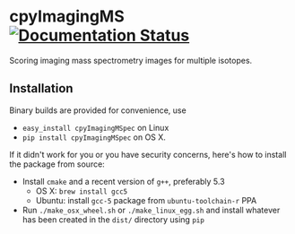 # cpyImagingMS [![Documentation Status](https://readthedocs.org/projects/cpyimagingmspec/badge/?version=latest)](http://cpyimagingmspec.readthedocs.org/en/latest/?badge=latest)

Scoring imaging mass spectrometry images for multiple isotopes.

## Installation

Binary builds are provided for convenience, use 
- `easy_install cpyImagingMSpec` on Linux
- `pip install cpyImagingMSpec` on OS X.

If it didn't work for you or you have security concerns, here's how to install the package from source:
- Install `cmake` and a recent version of `g++`, preferably 5.3
  - OS X: `brew install gcc5`
  - Ubuntu: install `gcc-5` package from `ubuntu-toolchain-r` PPA
- Run `./make_osx_wheel.sh` or `./make_linux_egg.sh` and install whatever has been created in the `dist/` directory using `pip`
